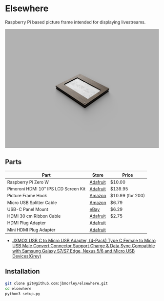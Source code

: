 # Elsewhere

Raspberry Pi based picture frame intended for displaying livestreams.

![Render](images/render.png)

## Parts

| **Part**                             | **Store**                                               | **Price**         |
| ------------------------------------ | ------------------------------------------------------- | ----------------- |
| Raspberry Pi Zero W                  | [Adafruit](https://www.adafruit.com/product/3400)       | $10.00            |
| Pimoroni HDMI 10" IPS LCD Screen Kit | [Adafruit](https://www.adafruit.com/product/4337)       | $139.95           |
| Picture Frame Hook                   | [Amazon](https://www.amazon.com/gp/product/B07GLCXVZZ/) | $10.99 (for 200)  |
| Micro USB Splitter Cable             | [Amazon](https://www.amazon.com/gp/product/B017OPOG58/) | $6.79             |
| USB-C Panel Mount                    | [eBay](https://www.ebay.com/itm/143134180140)           | $6.29             |
| HDMI 30 cm Ribbon Cable              | [Adafruit](https://www.adafruit.com/product/3562)       | $2.75             |
| HDMI Plug Adapter                    | [Adafruit](https://www.adafruit.com/product/3548)       |                   |
| Mini HDMI Plug Adapter               | [Adafruit](https://www.adafruit.com/product/3552)       |                   |


- [JXMOX USB C to Micro USB Adapter, (4-Pack) Type C Female to Micro USB Male Convert Connector Support Charge & Data Sync Compatible with Samsung Galaxy S7/S7 Edge, Nexus 5/6 and Micro USB Devices(Grey)](https://www.amazon.com/gp/product/B07GH5KJH2/)

## Installation

```bash
git clone git@github.com:jbmorley/elsewhere.git
cd elsewhere
python3 setup.py
```

